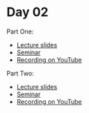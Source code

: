 # Day 02

Part One:
* [Lecture slides](https://docs.google.com/presentation/d/1CH_NgWOjzbUCbp3pPA82SynUNl4Nk5c6CKwWx-e8hZI/edit?usp=sharing)
* [Seminar](Seminar_Models_and_Pipeline.ipynb)
* [Recording on YouTube](https://youtu.be/3EDUGwWxZFw)

Part Two:
* [Lecture slides](Lecture_Slides_RNN-LSTM.pdf)
* [Seminar](Seminar_RNN-LSTM.ipynb)
* [Recording on YouTube](TBA)

